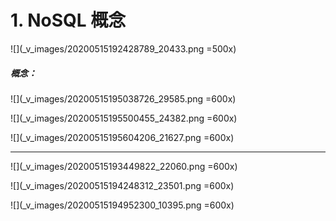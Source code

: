 # 1. NoSQL 概念
![](_v_images/20200515192428789_20433.png =500x)
##### 概念：
![](_v_images/20200515195038726_29585.png =600x)

![](_v_images/20200515195500455_24382.png =600x)

![](_v_images/20200515195604206_21627.png =600x)
***

![](_v_images/20200515193449822_22060.png =600x)

![](_v_images/20200515194248312_23501.png =600x)

![](_v_images/20200515194952300_10395.png =600x)